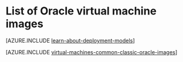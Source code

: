 <properties
    pageTitle="List of Oracle VM images | Azure"
    description="Get the list of Oracle images in the Azure Gallery and learn how to create an Oracle virtual machine."
    services="virtual-machines-linux"
    documentationcenter=""
    author="rickstercdn"
    manager="timlt"
    editor=""
    tags="azure-service-management, azure-resource-manager" />
<tags
    ms.assetid="04a08678-510d-4bdb-aa18-eb7fbc885074"
    ms.service="virtual-machines-linux"
    ms.devlang="na"
    ms.topic="article"
    ms.tgt_pltfrm="vm-linux"
    ms.workload="infrastructure-services"
    ms.date="09/06/2016"
    wacn.date=""
    ms.author="rclaus" />

# List of Oracle virtual machine images
[AZURE.INCLUDE [learn-about-deployment-models](../../includes/learn-about-deployment-models-both-include.md)]

[AZURE.INCLUDE [virtual-machines-common-classic-oracle-images](../../includes/virtual-machines-common-classic-oracle-images.md)]

